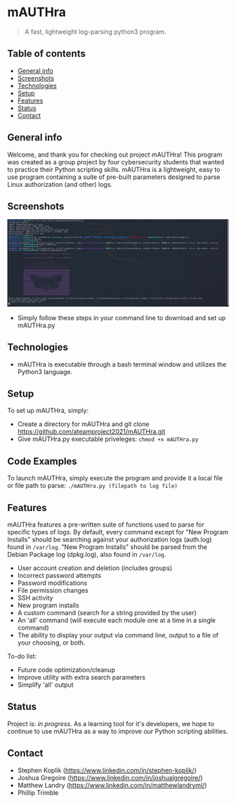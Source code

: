 # mAUTHra
> A fast, lightweight log-parsing python3 program.

## Table of contents
* [General info](#general-info)
* [Screenshots](#screenshots)
* [Technologies](#technologies)
* [Setup](#setup)
* [Features](#features)
* [Status](#status)
* [Contact](#contact)

## General info
Welcome, and thank you for checking out project mAUTHra! This program was created as a group project by four cybersecurity students that wanted to practice their Python scripting skills. mAUTHra is a lightweight, easy to use program containing a suite of pre-built parameters designed to parse Linux authorization (and other) logs.
## Screenshots
![User Interface](mAUTHrasetup.png)
* Simply follow these steps in your command line to download and set up mAUTHra.py

## Technologies
* mAUTHra is executable through a bash terminal window and utilizes the Python3 language.

## Setup
To set up mAUTHra, simply: 

* Create a directory for mAUTHra and  git clone https://github.com/ateamproject2021/mAUTHra.git
* Give mAUTHra.py executable priveleges: `chmod +x mAUTHra.py`

## Code Examples
To launch mAUTHra, simply execute the program and provide it a local file or file path to parse:
`./mAUTHra.py (filepath to log file)`

## Features
mAUTHra features a pre-written suite of functions used to parse for specific types of logs. By default, every command except for "New Program Installs" should be searching against your authorization logs (auth.log) found in `/var/log`. "New Program Installs" should be parsed from the Debian Package log (dpkg.log), also found in `/var/log`.
* User account creation and deletion (includes groups)
* Incorrect password attempts
* Password modifications
* File permission changes
* SSH activity
* New program installs
* A custom command (search for a string provided by the user)
* An 'all' command (will execute each module one at a time in a single command)
* The ability to display your output via command line, output to a file of your choosing, or both.

To-do list:
* Future code optimization/cleanup
* Improve utility with extra search parameters
* Simplify 'all' output

## Status
Project is: _in progress_. As a learning tool for it's developers, we hope to continue to use mAUTHra as a way to improve our Python scripting abilities.

## Contact
* Stephen Koplik  (https://www.linkedin.com/in/stephen-koplik/)
* Joshua Gregoire (https://www.linkedin.com/in/joshualgregoire/)
* Matthew Landry (https://www.linkedin.com/in/matthewlandryml/)
* Phillip Trimble
